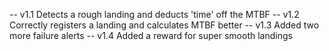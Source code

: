 -- v1.1 Detects a rough landing and deducts 'time' off the MTBF
-- v1.2 Correctly registers a landing and calculates MTBF better
-- v1.3 Added two more failure alerts
-- v1.4 Added a reward for super smooth landings
